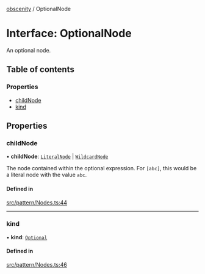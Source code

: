 [obscenity](../README.md) / OptionalNode

# Interface: OptionalNode

An optional node.

## Table of contents

### Properties

- [childNode](OptionalNode.md#childnode)
- [kind](OptionalNode.md#kind)

## Properties

### childNode

• **childNode**: [`LiteralNode`](LiteralNode.md) \| [`WildcardNode`](WildcardNode.md)

The node contained within the optional expression. For `[abc]`, this
would be a literal node with the value `abc`.

#### Defined in

[src/pattern/Nodes.ts:44](https://github.com/jo3-l/obscenity/blob/0d1046d/src/pattern/Nodes.ts#L44)

___

### kind

• **kind**: [`Optional`](../enums/SyntaxKind.md#optional)

#### Defined in

[src/pattern/Nodes.ts:46](https://github.com/jo3-l/obscenity/blob/0d1046d/src/pattern/Nodes.ts#L46)
